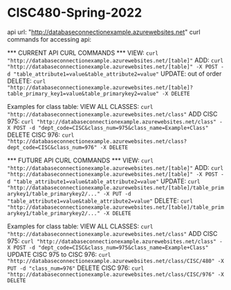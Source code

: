 # CISC480-Spring-2022

api url: "http://databaseconnectionexample.azurewebsites.net"
curl commands for accessing api:

*** CURRENT API CURL COMMANDS ***
VIEW: `curl "http://databaseconnectionexample.azurewebsites.net/[table]"`
ADD: `curl "http://databaseconnectionexample.azurewebsites.net/[table]" -X POST -d "table_attribute1=value&table_attribute2=value"`
UPDATE: out of order
DELETE: `curl "http://databaseconnectionexample.azurewebsites.net/[table]?table_primary_key1=value&table_primarykey2=value" -X DELETE`


Examples for class table:
VIEW ALL CLASSES: `curl "http://databaseconnectionexample.azurewebsites.net/class"`
ADD CISC 975: `curl "http://databaseconnectionexample.azurewebsites.net/class" -X POST -d "dept_code=CISC&class_num=975&class_name=Example+Class"`
DELETE CISC 976: `curl "http://databaseconnectionexample.azurewebsites.net/class?dept_code=CISC&class_num=976" -X DELETE`



*** FUTURE API CURL COMMANDS ***
VIEW: `curl "http://databaseconnectionexample.azurewebsites.net/[table]"`
ADD: `curl "http://databaseconnectionexample.azurewebsites.net/[table]" -X POST -d "table_attribute1=value&table_attribute2=value"`
UPDATE: `curl "http://databaseconnectionexample.azurewebsites.net/[table]/table_primarykey1/table_primarykey2/..." -X PUT -d "table_attribute1=value&table_attribute2=value"`
DELETE: `curl "http://databaseconnectionexample.azurewebsites.net/[table]/table_primarykey1/table_primarykey2/..." -X DELETE`


Examples for class table:
VIEW ALL CLASSES: `curl "http://databaseconnectionexample.azurewebsites.net/class"`
ADD CISC 975: `curl "http://databaseconnectionexample.azurewebsites.net/class" -X POST -d "dept_code=CISC&class_num=975&class_name=Example+Class"`
UPDATE CISC 975 to CISC 976: `curl "http://databaseconnectionexample.azurewebsites.net/class/CISC/480" -X PUT -d "class_num=976"`
DELETE CISC 976: `curl "http://databaseconnectionexample.azurewebsites.net/class/CISC/976" -X DELETE`
